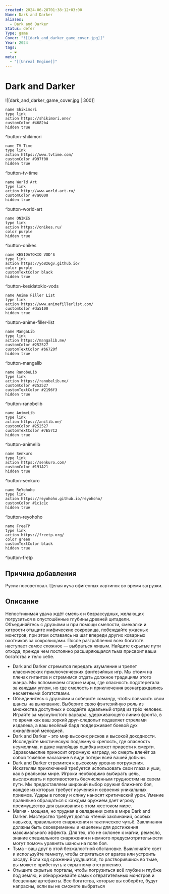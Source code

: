 ```yaml
---
created: 2024-06-28T01:38:12+03:00
Name: Dark and Darker
aliases:
  - Dark and Darker
Status: defer
Type: game
Cover: "![[dark_and_darker_game_cover.jpg]]"
Year: 2024
tags:
  - ❤
meta:
  - "[[Unreal Engine]]"
---
```


# Dark and Darker

![[dark_and_darker_game_cover.jpg | 300]]


```button
name Shikimori
type link
action https://shikimori.one/
customColor #4682b4
hidden true
```
^button-shikimori

```button
name TV Time
type link
action https://www.tvtime.com/
customColor #997f00
hidden true
```
^button-tv-time

```button
name World Art
type link
action http://www.world-art.ru/
customColor #7a0000
hidden true
```
^button-world-art

```button
name ONIKES
type link
action https://onikes.ru/
color purple
hidden true
```
^button-onikes

```button
name KESIDATOKIO VOD'S
type link
action https://yo8z6gv.github.io/
color purple
customTextColor black
hidden true
```
^button-kesidatokio-vods

```button
name Anime Filler List
type link
action https://www.animefillerlist.com/
customColor #da5100
hidden true
```
^button-anime-filler-list

```button
name MangaLib
type link
action https://mangalib.me/
customColor #252527
customTextColor #b6720f
hidden true
```
^button-mangalib

```button
name RanobeLib
type link
action https://ranobelib.me/
customColor #252527
customTextColor #2196f3
hidden true
```
^button-ranobelib

```button
name AnimeLib
type link
action https://anilib.me/
customColor #252527
customTextColor #7E57C2
hidden true
```
^button-animelib

```button
name Senkuro
type link
action https://senkuro.com/
customColor #191A21
hidden true
```
^button-senkuro

```button
name ReYohoho
type link
action https://reyohoho.github.io/reyohoho/
customColor #1c1c1c
hidden true
```
^button-reyohoho

```button
name FreeTP
type link
action https://freetp.org/
color green
customTextColor black
hidden true
```
^button-fretp

## Причина добавления

Русик посоветовал. Целая куча офигенных картинок во время загрузки.


## Описание

Непостижимая удача ждёт смелых и безрассудных, желающих погрузиться в опустошённые глубины древней цитадели. Объединяйтесь с друзьями и при помощи смелости, смекалки и хитрости отыщите мифические сокровища, побеждайте ужасных монстров, при этом оставаясь на шаг впереди других коварных охотников за сокровищами. После разграбления всех богатств наступает самое сложное — выбраться живым. Найдите скрытые пути отхода, прежде чем постоянно расширяющаяся тьма присвоит ваши богатства и тело себе.

 - Dark and Darker стремится передать изумление и трепет классических приключенческих фэнтезийных игр. Мы стоим на плечах гигантов и стремимся отдать должное традициям этого жанра. Мы вспоминаем старые миры, где опасность подстерегала за каждым углом, но где смелость и приключения вознаграждались несметными богатствами.
 - Объединитесь с друзьями и соберите команду, чтобы повысить свои шансы на выживание. Выберите свою фэнтезийную роль из множества доступных и создайте идеальный отряд из трёх человек. Играйте за мускулистого варвара, удерживающего линию фронта, в то время как ваш зоркий друг-cледопыт подавляет стрелами издалека, а ваш весёлый бард поддерживает боевой дух оживлённой мелодией.
 - Dark and Darker - это мир высоких рисков и высокой доходности. Исследуйте мистическую подземную крепость, где опасность неумолима, и даже малейшая ошибка может привести к смерти. Здравомыслие приносит огромную награду, но смерть влечёт за собой тяжёлое наказание в виде потери всей вашей добычи.
 - Dark and Darker стремится к высокому уровню погружения. Искателям приключений требуется использовать свои глаза и уши, как в реальном мире. Игроки необходимо выбирать цель, выслеживать и противостоять бесчисленным трудностям на своем пути. Мы предоставляем широкий выбор оружия ближнего боя, каждое из которых требует изучения и освоения уникальных приемов. Удары в голову и спину наносят критический урон. Умение правильно обращаться с каждым оружием дает игроку преимущество для выживания в этом жестоком мире.
 - Магия - мощная, но трудная в овладении сила в мире Dark and Darker. Мастерство требует долгих чтений заклинаний, особых навыков, правильного снаряжения и тактическое чутьё. Заклинания должны быть своевременны и нацелены для достижения максимального эффекта. Для тех, кто не склонен к магии, ремесло, знание специального снаряжения и немного предусмотрительности могут помочь уравнять шансы на поле боя.
 - Тьма - ваш друг в этой безжалостной обстановке. Выключайте свет и используйте темноту, чтобы спрятаться от врагов или устроить засаду. Если ход сражений ухудшится, то растворившись во тьме, вы можете прибегнуть к скрытному отступлению.
 - Отыщите скрытые порталы, чтобы погрузиться всё глубже и глубже под землю, и обнаруживайте самых отвратительных монстров и бесценные артефакты. Все богатства, которые вы соберёте, будут напрасны, если вы не сможете выбраться
